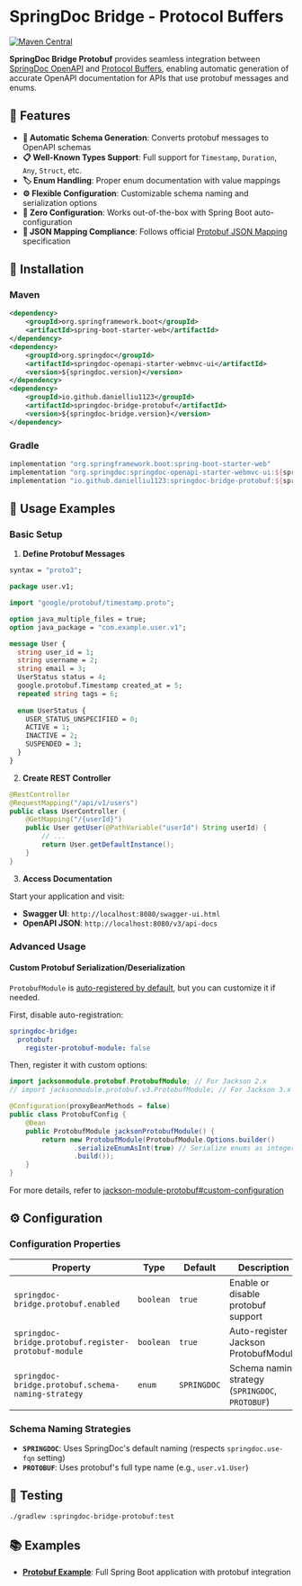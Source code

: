 # SpringDoc Bridge - Protocol Buffers

[![Maven Central](https://img.shields.io/maven-central/v/io.github.danielliu1123/springdoc-bridge-protobuf)](https://central.sonatype.com/artifact/io.github.danielliu1123/springdoc-bridge-protobuf)

**SpringDoc Bridge Protobuf** provides seamless integration between [SpringDoc OpenAPI](https://springdoc.org/) and [Protocol Buffers](https://protobuf.dev/), enabling automatic generation of accurate OpenAPI documentation for APIs that use protobuf messages and enums.

## 🎯 Features

- **🔄 Automatic Schema Generation**: Converts protobuf messages to OpenAPI schemas
- **📋 Well-Known Types Support**: Full support for `Timestamp`, `Duration`, `Any`, `Struct`, etc.
- **🏷️ Enum Handling**: Proper enum documentation with value mappings
- **⚙️ Flexible Configuration**: Customizable schema naming and serialization options
- **🚀 Zero Configuration**: Works out-of-the-box with Spring Boot auto-configuration
- **📖 JSON Mapping Compliance**: Follows official [Protobuf JSON Mapping](https://protobuf.dev/programming-guides/json/) specification

## 🚀 Installation

### Maven

```xml
<dependency>
    <groupId>org.springframework.boot</groupId>
    <artifactId>spring-boot-starter-web</artifactId>
</dependency>
<dependency>
    <groupId>org.springdoc</groupId>
    <artifactId>springdoc-openapi-starter-webmvc-ui</artifactId>
    <version>${springdoc.version}</version>
</dependency>
<dependency>
    <groupId>io.github.danielliu1123</groupId>
    <artifactId>springdoc-bridge-protobuf</artifactId>
    <version>${springdoc-bridge.version}</version>
</dependency>
```

### Gradle

```groovy
implementation "org.springframework.boot:spring-boot-starter-web"
implementation "org.springdoc:springdoc-openapi-starter-webmvc-ui:${springdocVersion}"
implementation "io.github.danielliu1123:springdoc-bridge-protobuf:${springdocBridgeVersion}"
```

## 📖 Usage Examples

### Basic Setup

1. **Define Protobuf Messages**

```protobuf
syntax = "proto3";

package user.v1;

import "google/protobuf/timestamp.proto";

option java_multiple_files = true;
option java_package = "com.example.user.v1";

message User {
  string user_id = 1;
  string username = 2;
  string email = 3;
  UserStatus status = 4;
  google.protobuf.Timestamp created_at = 5;
  repeated string tags = 6;
  
  enum UserStatus {
    USER_STATUS_UNSPECIFIED = 0;
    ACTIVE = 1;
    INACTIVE = 2;
    SUSPENDED = 3;
  }
}
```

2. **Create REST Controller**

```java
@RestController
@RequestMapping("/api/v1/users")
public class UserController {
    @GetMapping("/{userId}")
    public User getUser(@PathVariable("userId") String userId) {
        // ...
        return User.getDefaultInstance();
    }
}
```

3. **Access Documentation**

Start your application and visit:
- **Swagger UI**: `http://localhost:8080/swagger-ui.html`
- **OpenAPI JSON**: `http://localhost:8080/v3/api-docs`

### Advanced Usage

#### Custom Protobuf Serialization/Deserialization

`ProtobufModule` is [auto-registered by default](../springdoc-bridge-protobuf/src/main/java/springdocbridge/protobuf/SpringDocBridgeProtobufAutoConfiguration.java), but you can customize it if needed.

First, disable auto-registration:

```yaml
springdoc-bridge:
  protobuf:
    register-protobuf-module: false
```

Then, register it with custom options:

```java
import jacksonmodule.protobuf.ProtobufModule; // For Jackson 2.x
// import jacksonmodule.protobuf.v3.ProtobufModule; // For Jackson 3.x

@Configuration(proxyBeanMethods = false)
public class ProtobufConfig {
    @Bean
    public ProtobufModule jacksonProtobufModule() {
        return new ProtobufModule(ProtobufModule.Options.builder()
                .serializeEnumAsInt(true) // Serialize enums as integers
                .build());
    }
}
```

For more details, refer to [jackson-module-protobuf#custom-configuration](../jackson-module-protobuf/README.md#custom-configuration)

## ⚙️ Configuration

### Configuration Properties

| Property                                             | Type      | Default     | Description                                      |
|------------------------------------------------------|-----------|-------------|--------------------------------------------------|
| `springdoc-bridge.protobuf.enabled`                  | `boolean` | `true`      | Enable or disable protobuf support               |
| `springdoc-bridge.protobuf.register-protobuf-module` | `boolean` | `true`      | Auto-register Jackson ProtobufModule             |
| `springdoc-bridge.protobuf.schema-naming-strategy`   | `enum`    | `SPRINGDOC` | Schema naming strategy (`SPRINGDOC`, `PROTOBUF`) |

### Schema Naming Strategies

- **`SPRINGDOC`**: Uses SpringDoc's default naming (respects `springdoc.use-fqn` setting)
- **`PROTOBUF`**: Uses protobuf's full type name (e.g., `user.v1.User`)

## 🧪 Testing

```bash
./gradlew :springdoc-bridge-protobuf:test
```

## 📚 Examples

- **[Protobuf Example](../examples/protobuf)**: Full Spring Boot application with protobuf integration
